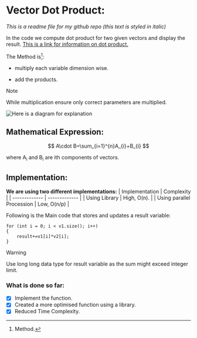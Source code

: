 # Vector Dot Product:
*This is a readme file for my github repo (this text is styled in italic)*

In the code we compute dot product for two given vectors and display the result.
[This is a link for information on dot product.](https://en.wikipedia.org/wiki/Dot_product)

The Method is[^1]:
- multiply each variable dimension wise.
+ add the products.


>[!NOTE]
>While multiplication ensure only correct parameters are multiplied.

![Here is a diagram for explanation](https://d138zd1ktt9iqe.cloudfront.net/media/seo_landing_files/matrix-representation-of-dot-product-1626103121.png)
## Mathematical Expression:
$$ A\cdot B=\sum_{i=1}^{n}A_{i}+B_{i} $$

where A<sub>i</sub> and B<sub>i</sub> are ith components of vectors.

## Implementation:

__We are using two different implementations:__
| Implementation  | Complexity |
| ------------- | ------------- |
| Using Library  | High, O(n).  |
| Using parallel Procession  | Low, O(n/p)  |

Following is the Main code that stores and updates a result variable:

```
for (int i = 0; i < v1.size(); i++)
{
    result+=v1[i]*v2[i];
}
```
> [!WARNING]
> Use long long data type for result variable as the sum might exceed integer limit.

### What is done so far:

- [x] Implement the function.
- [x] Created a more optimised function using a library.
- [x] Reduced Time Complexity.

[^1]: Method.
